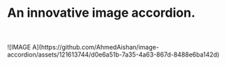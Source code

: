 <h1>An innovative image accordion.</h1>
<br>
<br>
![IMAGE A](https://github.com/AhmedAishan/image-accordion/assets/121613744/d0e6a51b-7a35-4a63-867d-8488e6ba142d)
